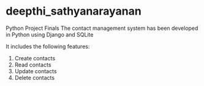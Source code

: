 # deepthi_sathyanarayanan
Python Project Finals
The contact management system has been developed in Python using Django and SQLite

It includes the following features:
1. Create contacts
2. Read contacts
3. Update contacts
4. Delete contacts
